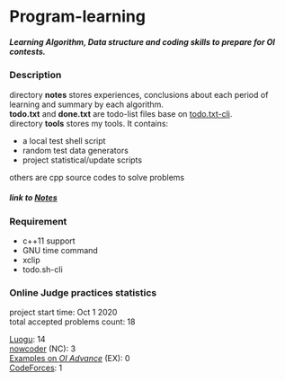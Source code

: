 # Program-learning
##### Learning Algorithm, Data structure and coding skills to prepare for OI contests.

### Description
directory **notes** stores experiences, conclusions about each period of learning 
and summary by each algorithm.  
**todo.txt** and **done.txt** are todo-list files base on [todo.txt-cli][todo.txt-cli].  
directory **tools** stores my tools. It contains:  
* a local test shell script
* random test data generators
* project statistical/update scripts

others are cpp source codes to solve problems  
##### link to [Notes](./notes/content.md)

### Requirement
* c++11 support
* GNU time command
* xclip
* todo.sh-cli


### Online Judge practices statistics  
project start time: Oct 1 2020  
total accepted problems count: 18  

[Luogu][luogu]: 14  
[nowcoder][nowcoder] (NC): 3  
[Examples on _OI Advance_][oi_advance]  (EX): 0  
[CodeForces][CF]: 1  

[todo.txt-cli]: https://github.com/todotxt/todo.txt-cli
[nowcoder]: https://ac.nowcoder.com/acm/home
[luogu]: https://luogu.com.cn
[oi_advance]: https://ac.nowcoder.com/acm/archivshe/oi-advance/problem
[CF]: https://codeforces.com